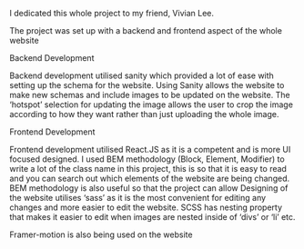 I dedicated this whole project to my friend, Vivian Lee.

The project was set up with a backend and frontend aspect of the whole website 

Backend Development

Backend development utilised sanity which provided a lot of ease with setting up the schema for the website. Using Sanity allows the website to make new schemas and include images to be updated on the website. The ‘hotspot’ selection for updating the image allows the user to crop the image according to how they want rather than just uploading the whole image. 

Frontend Development

Frontend development utilised React.JS as it is a competent and is more UI focused designed. 
I used BEM methodology (Block, Element, Modifier) to write a lot of the class name in this project, this is so that it is easy to read and you can search out which elements of the website are being changed. BEM methodology is also useful so that the project can allow 
Designing of the website utilises ‘sass’ as it is the most convenient for editing any changes and more easier to edit the website. SCSS has nesting property that makes it easier to edit when images are nested inside of ‘divs’ or ‘li’ etc.  

Framer-motion is also being used on the website
